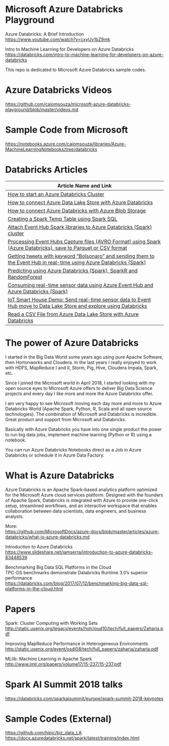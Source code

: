 # Microsoft Azure Databricks Playground

Azure Databricks: A Brief Introduction <BR>
https://www.youtube.com/watch?v=cxyUy1bZ9mk <BR>

Intro to Machine Learning for Developers on Azure Databricks <BR>
https://databricks.com/intro-to-machine-learning-for-developers-on-azure-databricks  <BR>

This repo is dedicated to Microsoft Azure Databricks sample codes.

# Azure Databricks Videos
https://github.com/caiomsouza/microsoft-azure-databricks-playground/blob/master/videos.md

# Sample Code from Microsoft
https://notebooks.azure.com/caiomsouza/libraries/Azure-MachineLearningNotebooks/tree/databricks

# Databricks Articles
| Article Name and Link |
| ------------- |
| [How to start an Azure Databricks Cluster](https://medium.com/@caiomsouza/start-an-azure-databricks-cluster-bc69f2ff7661) | 
| [How to connect Azure Data Lake Store with Azure Databricks](https://medium.com/@caiomsouza/connect-azure-data-lake-store-with-azure-databricks-52f5fe73a29d) | 
| [How to connect Azure Databricks with Azure Blob Storage](https://medium.com/@caiomsouza/how-to-connect-azure-databricks-with-azure-blob-storage-1b3307620524) | 
| [Creating a Spark Temp Table using Spark SQL](https://medium.com/@caiomsouza/creating-a-spark-table-using-spark-sql-9f045ec19ea2) | 
| [Attach Event Hub Spark libraries to Azure Databricks (Spark) cluster](https://medium.com/@caiomsouza/attach-event-hub-spark-libraries-to-azure-databricks-spark-cluster-5b0e08325611) | 
| [Processing Event Hubs Capture files (AVRO Format) using Spark (Azure Databricks), save to Parquet or CSV format](https://medium.com/@caiomsouza/processing-event-hubs-capture-files-avro-format-using-spark-azure-databricks-save-to-parquet-95259001d85f) | 
| [Getting tweets with keyword “Bolsonaro” and sending them to the Event Hub in real-time using Azure Databricks (Spark)](https://medium.com/@caiomsouza/getting-tweets-with-keyword-bolsonaro-and-sending-them-to-the-event-hub-in-realtime-using-azure-9129d68a4cca) | 
| [Predicting using Azure Databricks (Spark), SparkR and RandomForest](https://medium.com/@caiomsouza/predicting-using-azure-databricks-spark-sparkr-and-randomforest-674d771a83dd) | 
| [Consuming real-time sensor data using Azure Event Hub and Azure Databricks (Spark)](https://medium.com/@caiomsouza/consuming-real-time-sensor-data-using-azure-event-hub-and-azure-databricks-spark-91b5469083a) | 
| [IoT Smart House Demo: Send real-time sensor data to Event Hub move to Data Lake Store and explore using Databricks](https://medium.com/@caiomsouza/send-real-time-sensor-data-to-azure-event-hub-and-azure-data-lake-storage-556e0d6d485d) | 
| [Read a CSV File from Azure Data Lake Store with Azure Databricks](https://medium.com/@caiomsouza/read-a-csv-file-from-azure-data-laka-store-with-azure-databricks-2da425088fca) | 


# The power of Azure Databricks

I started in the Big Data World some years ago using pure Apache Software, then Hortonworks and Cloudera. In the last years I really enjoyed to work with HDFS, MapReduce I and II, Storm, Pig, Hive, Cloudera Impala, Spark, etc. 

Since I joined the Microsoft world in April 2018, I started looking with my open source eyes to Microsoft Azure offers to deliver Big Data Science projects and every day I like more and more the Azure Databricks offer. 

I am very happy to see Microsoft moving each day more and more to Azure Databricks World (Apache Spark, Python, R, Scala and all open source technologies). The combination of Microsoft and Databricks is incredible. Great product and support from Microsoft and Databricks.

Basically with Azure Databricks you have into one single product the power to run big data jobs, implement machine learning (Python or R) using a notebook.

You can run Azure Databricks Notebooks direct as a Job in Azure Databricks or schedule it in Azure Data Factory.

# What is Azure Databricks
Azure Databricks is an Apache Spark-based analytics platform optimized for the Microsoft Azure cloud services platform. Designed with the founders of Apache Spark, Databricks is integrated with Azure to provide one-click setup, streamlined workflows, and an interactive workspace that enables collaboration between data scientists, data engineers, and business analysts.

More: <BR>
https://github.com/MicrosoftDocs/azure-docs/blob/master/articles/azure-databricks/what-is-azure-databricks.md

Introduction to Azure Databricks <BR>
https://www.slideshare.net/jamserra/introduction-to-azure-databricks-83448539 <BR>
  
Benchmarking Big Data SQL Platforms in the Cloud <BR>
TPC-DS benchmarks demonstrate Databricks Runtime 3.0’s superior performance  <BR>
https://databricks.com/blog/2017/07/12/benchmarking-big-data-sql-platforms-in-the-cloud.html  <BR>


# Papers

Spark: Cluster Computing with Working Sets <BR>
http://static.usenix.org/legacy/events/hotcloud10/tech/full_papers/Zaharia.pdf <BR>

Improving MapReduce Performance in Heterogeneous Environments <BR> 
http://static.usenix.org/event/osdi08/tech/full_papers/zaharia/zaharia.pdf <BR>

MLlib: Machine Learning in Apache Spark <BR>
http://www.jmlr.org/papers/volume17/15-237/15-237.pdf <BR>

# Spark AI Summit 2018 talks
https://databricks.com/sparkaisummit/europe/spark-summit-2018-keynotes

# Sample Codes (External)
https://github.com/hipic/biz_data_LA <BR>
https://docs.azuredatabricks.net/spark/latest/training/index.html <BR>
  
